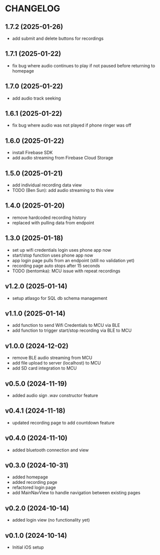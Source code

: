 # CHANGELOG

## 1.7.2 (2025-01-26)
- add submit and delete buttons for recordings

## 1.7.1 (2025-01-22)
- fix bug where audio continues to play if not paused before returning to homepage

## 1.7.0 (2025-01-22)
- add audio track seeking

## 1.6.1 (2025-01-22)
- fix bug where audio was not played if phone ringer was off

## 1.6.0 (2025-01-22)
- install Firebase SDK
- add audio streaming from Firebase Cloud Storage

## 1.5.0 (2025-01-21)
- add individual recording data view
- TODO (Ben Sun): add audio streaming to this view

## 1.4.0 (2025-01-20)
- remove hardcoded recording history
- replaced with pulling data from endpoint

## 1.3.0 (2025-01-18)
- set up wifi credentials login uses phone app now
- start/stop function uses phone app now
- app login page pulls from an endpoint (still no validation yet)
- recording page auto stops after 15 seconds
- TODO (bentomka): MCU issue with repeat recordings

## v1.2.0 (2025-01-14)
- setup atlasgo for SQL db schema management

## v1.1.0 (2025-01-14)
- add function to send Wifi Credentials to MCU via BLE
- add function to trigger start/stop recording via BLE to MCU

## v1.0.0 (2024-12-02)
- remove BLE audio streaming from MCU
- add file upload to server (localhost) to MCU
- add SD card integration to MCU

## v0.5.0 (2024-11-19)
- added audio sign .wav constructor feature

## v0.4.1 (2024-11-18)
- updated recording page to add countdown feature 

## v0.4.0 (2024-11-10)
- added bluetooth connection and view

## v0.3.0 (2024-10-31)
- added homepage
- added recording page
- refactored login page
- add MainNavView to handle navigation between existing pages
  
## v0.2.0 (2024-10-14)
- added login view (no functionality yet)

## v0.1.0 (2024-10-14)
- Initial iOS setup
